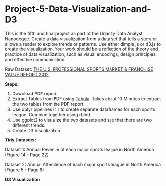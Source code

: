 # Project-5-Data-Visualization-and-D3
This is the fifth and final project as part of the Udacity Data Analyst Nanodegee. Create a data visualization from a data set that tells a story or allows a reader to explore trends or patterns. Use either dimple.js or d3.js to create the visualization. Your work should be a reflection of the theory and practice of data visualization, such as visual encodings, design principles, and effective communication.

Raw Dataset: [THE U.S. PROFESSIONAL SPORTS MARKET & FRANCHISE VALUE REPORT 2012](https://www.wrhambrecht.com/wp-content/uploads/2013/09/SportsMarketReport_2012.pdf)

**Steps:**

1. Download PDF report.
2. Extract Tables from PDF using [Tabula](http://tabula.technology/). Takes about 10 Minutes to extract the two tables from the PDF report.
3. Use dplyr pipelines in r to create separate dataframes for each sports league. Combine together using rbind.
4. Use ggplot2 to visualize the two datasets and see that there are two different trends.
5. Create D3 Visualization.

**Tidy Datasets:**

Dataset 1: Annual Revenue of each major sports league in North America (Figure 14 - Page 22)

Dataset 2: Annual Attendence of each major sports league in North America (Figure 5 - Page 8)

**D3 Visualization**



